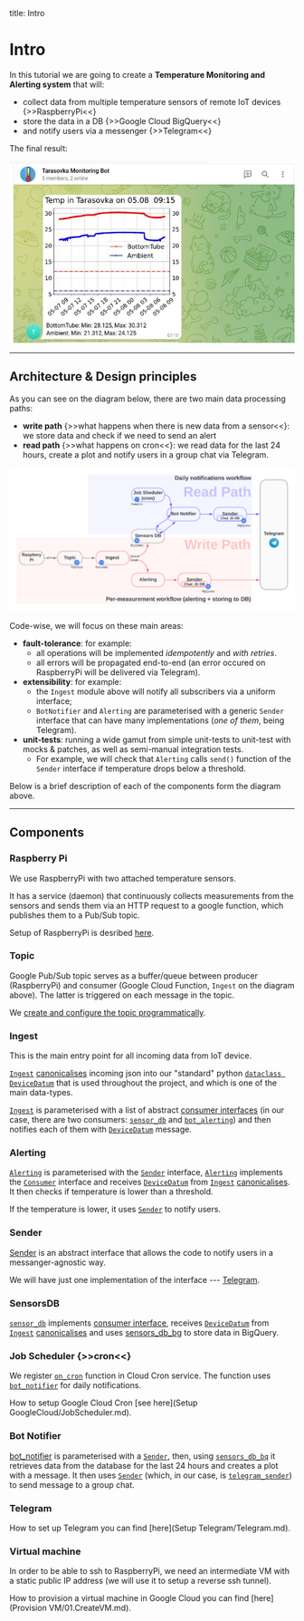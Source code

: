 title: Intro


# **Intro**

In this tutorial we are going to create a **Temperature Monitoring and Alerting system**
that will:

* collect data from multiple temperature sensors of remote IoT devices {>>RaspberryPi<<}
* store the data in a DB {>>Google Cloud BigQuery<<}
* and notify users via a messenger {>>Telegram<<}

The final result:

![Photo](photo.jpeg)





--------------------------------------------------------------------------------------------------------

## **Architecture & Design principles**

As you can see on the diagram below, there are two main data processing paths:

* **write path** {>>what happens when there is new data from a sensor<<}: we store data and check
  if we need to send an alert
* **read path** {>>what happens on cron<<}: we read data for the last 24 hours, create a plot and notify
  users in a group chat via Telegram.

![Photo](workflow.png)

Code-wise, we will focus on these main areas:

* **fault-tolerance**: for example:
    * all operations will be implemented *idempotently* and *with retries*.
    * all errors will be propagated end-to-end (an error occured on RaspberryPi will be delivered
      via Telegram).
* **extensibility**: for example:
    * the `Ingest` module above will notify all subscribers via a uniform interface;
    * `BotNotifier` and `Alerting` are parameterised with a generic `Sender` interface
      that can have many implementations (*one of them*, being Telegram).
* **unit-tests**: running a wide gamut from simple unit-tests to unit-test with mocks & patches,
  as well as semi-manual integration tests.
    * For example, we will check that `Alerting` calls `send()` function of the `Sender` interface
      if temperature drops below a threshold.

Below is a brief description of each of the components form the diagram above.



--------------------------------------------------------------------------------------------------------

## **Components**

### **Raspberry Pi**

We use RaspberryPi with two attached temperature sensors.

It has a service (daemon) that
continuously collects measurements from the sensors and sends them via an HTTP request to a google
function, which publishes them to a Pub/Sub topic.

Setup of RaspberryPi is desribed [here](02.RaspberryPiSetup.md).



### **Topic**

Google Pub/Sub topic serves as a buffer/queue between producer (RaspberryPi) and consumer (Google
Cloud Function, `Ingest` on the diagram above). The latter is triggered on each message in the topic.

We [create and configure the topic programmatically](https://github.com/juleek/raspberrypi/blob/master/google_functions_v2/topic.py).



### **Ingest**

This is the main entry point for all incoming data from IoT device.

[`Ingest`](https://github.com/juleek/raspberrypi/blob/master/google_functions_v2/main.py) [canonicalises](https://en.wikipedia.org/wiki/Canonicalization) incoming json into our
"standard" python [`dataclass DeviceDatum`](https://github.com/juleek/raspberrypi/blob/master/google_functions_v2/devicedatum.py)
that is used throughout the project, and which is one of the main data-types.

[`Ingest`](https://github.com/juleek/raspberrypi/blob/master/google_functions_v2/ingest.py) is parameterised with a list of abstract [consumer interfaces](https://github.com/juleek/raspberrypi/blob/master/google_functions_v2/ingest.py) (in our case, there are two consumers:
[`sensor_db`](https://github.com/juleek/raspberrypi/blob/master/google_functions_v2/sensor_db.py) and [`bot_alerting`](https://github.com/juleek/raspberrypi/blob/master/google_functions_v2/bot_alerting.py)) and then notifies each of them with [`DeviceDatum`](https://github.com/juleek/raspberrypi/blob/master/google_functions_v2/devicedatum.py) message.




### **Alerting**

[`Alerting`](https://github.com/juleek/raspberrypi/blob/master/google_functions_v2/bot_alerting.py) is
parameterised with the [`Sender`](https://github.com/juleek/raspberrypi/blob/master/google_functions_v2/sender.py) interface, [`Alerting`](https://github.com/juleek/raspberrypi/blob/master/google_functions_v2/bot_alerting.py) implements the [`Consumer`](https://github.com/juleek/raspberrypi/blob/master/google_functions_v2/ingest.py)
interface and receives [`DeviceDatum`](https://github.com/juleek/raspberrypi/blob/master/google_functions_v2/devicedatum.py) from [`Ingest`](https://github.com/juleek/raspberrypi/blob/master/google_functions_v2/ingest.py) [canonicalises](https://en.wikipedia.org/wiki/Canonicalization). It then checks if temperature is lower than
a threshold.

If the temperature is lower, it uses [`Sender`](https://github.com/juleek/raspberrypi/blob/master/google_functions_v2/sender.py) to notify users.




### **Sender**

[Sender](https://github.com/juleek/raspberrypi/blob/master/google_functions_v2/sender.py) is an abstract
interface that allows the code to notify users in a messanger-agnostic way.

We will have just one implementation of the interface ---
[Telegram](https://github.com/juleek/raspberrypi/blob/master/google_functions_v2/telegram_sender.py).




### **SensorsDB**

[`sensor_db`](https://github.com/juleek/raspberrypi/blob/master/google_functions_v2/sensor_db.py) implements [consumer interface](https://github.com/juleek/raspberrypi/blob/master/google_functions_v2/ingest.py), receives [`DeviceDatum`](https://github.com/juleek/raspberrypi/blob/master/google_functions_v2/devicedatum.py) from [`Ingest`](https://github.com/juleek/raspberrypi/blob/master/google_functions_v2/main.py) [canonicalises](https://en.wikipedia.org/wiki/Canonicalization) and uses
[sensors_db_bg](https://github.com/juleek/raspberrypi/blob/master/google_functions_v2/sensors_db_bg.py) to
store data in BigQuery.




### **Job Scheduler** {>>cron<<}

We register [`on_cron`](https://github.com/juleek/raspberrypi/blob/master/google_functions_v2/main.py) function in Cloud Cron service. The function uses [`bot_notifier`](https://github.com/juleek/raspberrypi/blob/master/google_functions_v2/bot_notifier.py) for daily notifications.

How to setup Google Cloud Cron [see here](Setup GoogleCloud/JobScheduler.md).




### **Bot Notifier**

[bot_notifier](https://github.com/juleek/raspberrypi/blob/master/google_functions_v2/bot_notifier.py) is
parameterised with a [`Sender`](https://github.com/juleek/raspberrypi/blob/master/google_functions_v2/sender.py), then, using [`sensors_db_bq`](https://github.com/juleek/raspberrypi/blob/master/google_functions_v2/sensors_db_bg.py) it retrieves data from the database for
the last 24 hours and creates a plot with a message. It then uses [`Sender`](https://github.com/juleek/raspberrypi/blob/master/google_functions_v2/sender.py) (which, in our case, is
[`telegram_sender`](https://github.com/juleek/raspberrypi/blob/master/google_functions_v2/telegram_sender.py)) to send message to a group chat.




### **Telegram**

How to set up Telegram you can find [here](Setup Telegram/Telegram.md).




### **Virtual machine**


In order to be able to ssh to RaspberryPi, we need an intermediate VM with a static public IP address
(we will use it to setup a reverse ssh tunnel).

How to provision a virtual machine in Google Cloud you can find [here](Provision VM/01.CreateVM.md).
